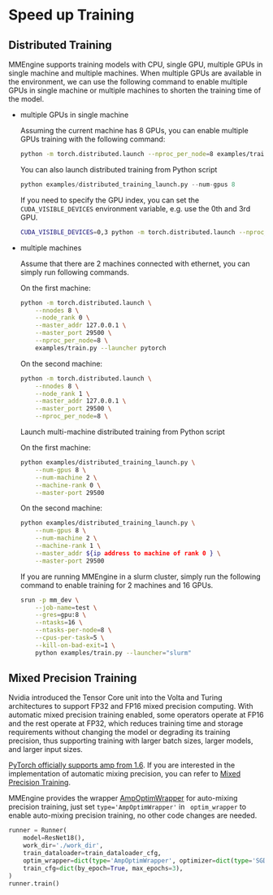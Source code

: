# Speed up Training

## Distributed Training

MMEngine supports training models with CPU, single GPU, multiple GPUs in single machine and multiple machines. When multiple GPUs are available in the environment, we can use the following command to enable multiple GPUs in single machine or multiple machines to shorten the training time of the model.

- multiple GPUs in single machine

  Assuming the current machine has 8 GPUs, you can enable multiple GPUs training with the following command:

  ```bash
  python -m torch.distributed.launch --nproc_per_node=8 examples/train.py --launcher pytorch
  ```

  You can also launch distributed training from Python script

  ```python
  python examples/distributed_training_launch.py --num-gpus 8
  ```

  If you need to specify the GPU index, you can set the `CUDA_VISIBLE_DEVICES` environment variable, e.g. use the 0th and 3rd GPU.

  ```bash
  CUDA_VISIBLE_DEVICES=0,3 python -m torch.distributed.launch --nproc_per_node=2 examples/train.py --launcher pytorch
  ```

- multiple machines

  Assume that there are 2 machines connected with ethernet, you can simply run following commands.

  On the first machine:

  ```bash
  python -m torch.distributed.launch \
      --nnodes 8 \
      --node_rank 0 \
      --master_addr 127.0.0.1 \
      --master_port 29500 \
      --nproc_per_node=8 \
      examples/train.py --launcher pytorch
  ```

  On the second machine:

  ```bash
  python -m torch.distributed.launch \
      --nnodes 8 \
      --node_rank 1 \
      --master_addr 127.0.0.1 \
      --master_port 29500 \
      --nproc_per_node=8 \
  ```

  Launch multi-machine distributed training from Python script

  On the first machine:

  ```bash
  python examples/distributed_training_launch.py \
      --num-gpus 8 \
      --num-machine 2 \
      --machine-rank 0 \
      --master-port 29500
  ```

  On the second machine:

  ```bash
  python examples/distributed_training_launch.py \
      --num-gpus 8 \
      --num-machine 2 \
      --machine-rank 1 \
      --master_addr ${ip address to machine of rank 0 } \
      --master-port 29500
  ```

  If you are running MMEngine in a slurm cluster, simply run the following command to enable training for 2 machines and 16 GPUs.

  ```bash
  srun -p mm_dev \
      --job-name=test \
      --gres=gpu:8 \
      --ntasks=16 \
      --ntasks-per-node=8 \
      --cpus-per-task=5 \
      --kill-on-bad-exit=1 \
      python examples/train.py --launcher="slurm"
  ```

## Mixed Precision Training

Nvidia introduced the Tensor Core unit into the Volta and Turing architectures to support FP32 and FP16 mixed precision computing. With automatic mixed precision training enabled, some operators operate at FP16 and the rest operate at FP32, which reduces training time and storage requirements without changing the model or degrading its training precision, thus supporting training with larger batch sizes, larger models, and larger input sizes.

[PyTorch officially supports amp from 1.6](https://pytorch.org/blog/accelerating-training-on-nvidia-gpus-with-pytorch-automatic-mixed-precision/). If you are interested in the implementation of automatic mixing precision, you can refer to [Mixed Precision Training](https://docs.nvidia.com/deeplearning/performance/mixed-precision-training/index.html).

MMEngine provides the wrapper [AmpOptimWrapper](mmengine.optim.AmpOptimWrapper) for auto-mixing precision training, just set `type='AmpOptimWrapper'` in ` optim_wrapper` to enable auto-mixing precision training, no other code changes are needed.

```python
runner = Runner(
    model=ResNet18(),
    work_dir='./work_dir',
    train_dataloader=train_dataloader_cfg,
    optim_wrapper=dict(type='AmpOptimWrapper', optimizer=dict(type='SGD', lr=0.001, momentum=0.9)),
    train_cfg=dict(by_epoch=True, max_epochs=3),
)
runner.train()
```
